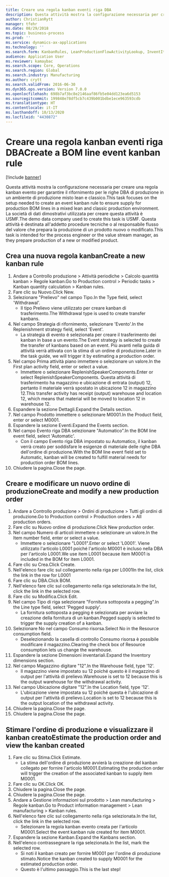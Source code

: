 ```yaml
---
title: Creare una regola kanban eventi riga DBA
description: Questa attività mostra la configurazione necessaria per creare una regola kanban evento per garantire il rifornimento per le righe DBA di produzione in un ambiente di produzione misto lean e classico.
author: ChristianRytt
manager: tfehr
ms.date: 08/29/2018
ms.topic: business-process
ms.prod: ''
ms.service: dynamics-ax-applications
ms.technology: ''
ms.search.form: KanbanRules, LeanProductionFlowActivityLookup, InventItemIdLookupSimple, ProdTableListPage, ProdTableCreate, InventItemIdLookupPurchase, ProdTable, ProdBOM, ProdParmCostEstimation
audience: Application User
ms.reviewer: kamaybac
ms.search.scope: Core, Operations
ms.search.region: Global
ms.search.industry: Manufacturing
ms.author: crytt
ms.search.validFrom: 2016-06-30
ms.dyn365.ops.version: Version 7.0.0
ms.openlocfilehash: 698b7af3bc8e2146aaf86fb5e04dd123ea6d5153
ms.sourcegitcommit: 199848e78df5cb7c439b001bdbe1ece963593cdb
ms.translationtype: HT
ms.contentlocale: it-IT
ms.lasthandoff: 10/13/2020
ms.locfileid: "4430872"
---
```

# <a name="create-a-bom-line-event-kanban-rule"></a><span data-ttu-id="52167-103">Creare una regola kanban eventi riga DBA</span><span class="sxs-lookup"><span data-stu-id="52167-103">Create a BOM line event kanban rule</span></span>

[!include [banner](../../includes/banner.md)]

<span data-ttu-id="52167-104">Questa attività mostra la configurazione necessaria per creare una regola kanban evento per garantire il rifornimento per le righe DBA di produzione in un ambiente di produzione misto lean e classico.</span><span class="sxs-lookup"><span data-stu-id="52167-104">This task focuses on the setup needed to create an event kanban rule to ensure supply for production BOM lines in a mixed lean and classic production environment.</span></span> <span data-ttu-id="52167-105">La società di dati dimostrativi utilizzata per creare questa attività è USMF.</span><span class="sxs-lookup"><span data-stu-id="52167-105">The demo data company used to create this task is USMF.</span></span> <span data-ttu-id="52167-106">Questa attività è destinata all'addetto procedure tecniche o al responsabile flusso del valore che prepara la produzione di un prodotto nuovo o modificato.</span><span class="sxs-lookup"><span data-stu-id="52167-106">This task is intended for the process engineer or the value stream manager, as they prepare production of a new or modified product.</span></span>


## <a name="create-a-new-kanban-rule"></a><span data-ttu-id="52167-107">Crea una nuova regola kanban</span><span class="sxs-lookup"><span data-stu-id="52167-107">Create a new kanban rule</span></span>
1. <span data-ttu-id="52167-108">Andare a Controllo produzione > Attività periodiche > Calcolo quantità kanban > Regole kanban.</span><span class="sxs-lookup"><span data-stu-id="52167-108">Go to Production control > Periodic tasks > Kanban quantity calculation > Kanban rules.</span></span>
2. <span data-ttu-id="52167-109">Fare clic su Nuovo.</span><span class="sxs-lookup"><span data-stu-id="52167-109">Click New.</span></span>
3. <span data-ttu-id="52167-110">Selezionare "Prelievo" nel campo Tipo.</span><span class="sxs-lookup"><span data-stu-id="52167-110">In the Type field, select 'Withdrawal'.</span></span>
    * <span data-ttu-id="52167-111">Il tipo Prelievo viene utilizzato per creare kanban di trasferimento.</span><span class="sxs-lookup"><span data-stu-id="52167-111">The Withdrawal type is used to create transfer kanbans.</span></span>  
4. <span data-ttu-id="52167-112">Nel campo Strategia di rifornimento, selezionare 'Evento'.</span><span class="sxs-lookup"><span data-stu-id="52167-112">In the Replenishment strategy field, select 'Event'.</span></span>
    * <span data-ttu-id="52167-113">La strategia di evento è selezionata per creare il trasferimento dei kanban in base a un evento.</span><span class="sxs-lookup"><span data-stu-id="52167-113">The Event strategy is selected to create the transfer of kanbans based on an event.</span></span> <span data-ttu-id="52167-114">Più avanti nella guida di attività verrà attivata con la stima di un ordine di produzione.</span><span class="sxs-lookup"><span data-stu-id="52167-114">Later in the task guide, we will trigger it by estimating a production order.</span></span>  
5. <span data-ttu-id="52167-115">Nel campo Prima attività piano immettere o selezionare un valore.</span><span class="sxs-lookup"><span data-stu-id="52167-115">In the First plan activity field, enter or select a value.</span></span>
    * <span data-ttu-id="52167-116">Immettere o selezionare ReplenishSpeakerComponents.</span><span class="sxs-lookup"><span data-stu-id="52167-116">Enter or select ReplenishSpeakerComponents.</span></span> <span data-ttu-id="52167-117">Questa attività di trasferimento ha magazzino e ubicazione di entrata (output) 12, pertanto il materiale verrà spostato in ubicazione 12 in magazzino 12.</span><span class="sxs-lookup"><span data-stu-id="52167-117">This transfer activity has receipt (output) warehouse and location 12, which means that material will be moved to location 12 in warehouse 12.</span></span>  
6. <span data-ttu-id="52167-118">Espandere la sezione Dettagli.</span><span class="sxs-lookup"><span data-stu-id="52167-118">Expand the Details section.</span></span>
7. <span data-ttu-id="52167-119">Nel campo Prodotto immettere o selezionare M0001.</span><span class="sxs-lookup"><span data-stu-id="52167-119">In the Product field, enter or select M0001.</span></span>
8. <span data-ttu-id="52167-120">Espandere la sezione Eventi.</span><span class="sxs-lookup"><span data-stu-id="52167-120">Expand the Events section.</span></span>
9. <span data-ttu-id="52167-121">Nel campo Evento riga DBA selezionare "Automatico".</span><span class="sxs-lookup"><span data-stu-id="52167-121">In the BOM line event field, select 'Automatic'.</span></span>
    * <span data-ttu-id="52167-122">Con il campo Evento riga DBA impostato su Automatico, il kanban verrà creato per soddisfare le esigenze di materiale delle righe DBA dell'ordine di produzione.</span><span class="sxs-lookup"><span data-stu-id="52167-122">With the BOM line event field set to Automatic, kanban will be created to fulfill material needs for production order BOM lines.</span></span>  
10. <span data-ttu-id="52167-123">Chiudere la pagina.</span><span class="sxs-lookup"><span data-stu-id="52167-123">Close the page.</span></span>

## <a name="create-and-modify-a-new-production-order"></a><span data-ttu-id="52167-124">Creare e modificare un nuovo ordine di produzione</span><span class="sxs-lookup"><span data-stu-id="52167-124">Create and modify a new production order</span></span>
1. <span data-ttu-id="52167-125">Andare a Controllo produzione > Ordini di produzione > Tutti gli ordini di produzione.</span><span class="sxs-lookup"><span data-stu-id="52167-125">Go to Production control > Production orders > All production orders.</span></span>
2. <span data-ttu-id="52167-126">Fare clic su Nuovo ordine di produzione.</span><span class="sxs-lookup"><span data-stu-id="52167-126">Click New production order.</span></span>
3. <span data-ttu-id="52167-127">Nel campo Numero di articoli immettere o selezionare un valore.</span><span class="sxs-lookup"><span data-stu-id="52167-127">In the Item number field, enter or select a value.</span></span>
    * <span data-ttu-id="52167-128">Immettere o selezionare "L0001".</span><span class="sxs-lookup"><span data-stu-id="52167-128">Enter or select 'L0001'.</span></span> <span data-ttu-id="52167-129">Viene utilizzato l'articolo L0001 poiché l'articolo M0001 è incluso nella DBA per l'articolo L0001.</span><span class="sxs-lookup"><span data-stu-id="52167-129">We use item L0001 because item M0001 is included in the BOM for item L0001.</span></span>  
4. <span data-ttu-id="52167-130">Fare clic su Crea.</span><span class="sxs-lookup"><span data-stu-id="52167-130">Click Create.</span></span>
5. <span data-ttu-id="52167-131">Nell'elenco fare clic sul collegamento nella riga per L0001</span><span class="sxs-lookup"><span data-stu-id="52167-131">In the list, click the link in the row for L0001</span></span>
6. <span data-ttu-id="52167-132">Fare clic su DBA.</span><span class="sxs-lookup"><span data-stu-id="52167-132">Click BOM.</span></span>
7. <span data-ttu-id="52167-133">Nell'elenco fare clic sul collegamento nella riga selezionata.</span><span class="sxs-lookup"><span data-stu-id="52167-133">In the list, click the link in the selected row.</span></span>
8. <span data-ttu-id="52167-134">Fare clic su Modifica.</span><span class="sxs-lookup"><span data-stu-id="52167-134">Click Edit.</span></span>
9. <span data-ttu-id="52167-135">Nel campo Tipo di riga selezionare "Fornitura sottoposta a pegging".</span><span class="sxs-lookup"><span data-stu-id="52167-135">In the Line type field, select 'Pegged supply'.</span></span>
    * <span data-ttu-id="52167-136">La fornitura sottoposta a pegging è selezionata per avviare la creazione della fornitura di un kanban.</span><span class="sxs-lookup"><span data-stu-id="52167-136">Pegged supply is selected to trigger the supply creation of a kanban.</span></span>  
10. <span data-ttu-id="52167-137">Selezionare No nel campo Consumo risorsa.</span><span class="sxs-lookup"><span data-stu-id="52167-137">Select No in the Resource consumption field.</span></span>
    * <span data-ttu-id="52167-138">Deselezionando la casella di controllo Consumo risorsa è possibile modificare il magazzino.</span><span class="sxs-lookup"><span data-stu-id="52167-138">Clearing the check box of Resource consumption lets us change the warehouse.</span></span>  
11. <span data-ttu-id="52167-139">Espandere la sezione Dimensioni inventariali.</span><span class="sxs-lookup"><span data-stu-id="52167-139">Expand the Inventory dimensions section.</span></span>
12. <span data-ttu-id="52167-140">Nel campo Magazzino digitare "12".</span><span class="sxs-lookup"><span data-stu-id="52167-140">In the Warehouse field, type '12'.</span></span>
    * <span data-ttu-id="52167-141">Il magazzino viene impostato su 12 poiché questo è il magazzino di output per l'attività di prelievo.</span><span class="sxs-lookup"><span data-stu-id="52167-141">Warehouse is set to 12 because this is the output warehouse for the withdrawal activity.</span></span>  
13. <span data-ttu-id="52167-142">Nel campo Ubicazione digitare "12".</span><span class="sxs-lookup"><span data-stu-id="52167-142">In the Location field, type '12'.</span></span>
    * <span data-ttu-id="52167-143">L'ubicazione viene impostata su 12 poiché questa è l'ubicazione di output per l'attività di prelievo.</span><span class="sxs-lookup"><span data-stu-id="52167-143">Location is set to 12 because this is the output location of the withdrawal activity.</span></span>  
14. <span data-ttu-id="52167-144">Chiudere la pagina.</span><span class="sxs-lookup"><span data-stu-id="52167-144">Close the page.</span></span>
15. <span data-ttu-id="52167-145">Chiudere la pagina.</span><span class="sxs-lookup"><span data-stu-id="52167-145">Close the page.</span></span>

## <a name="estimate-the-production-order-and-view-the-kanban-created"></a><span data-ttu-id="52167-146">Stimare l'ordine di produzione e visualizzare il kanban creato</span><span class="sxs-lookup"><span data-stu-id="52167-146">Estimate the production order and view the kanban created</span></span>
1. <span data-ttu-id="52167-147">Fare clic su Stima.</span><span class="sxs-lookup"><span data-stu-id="52167-147">Click Estimate.</span></span>
    * <span data-ttu-id="52167-148">La stima dell'ordine di produzione avvierà la creazione del kanban collegato per fornire l'articolo M0001.</span><span class="sxs-lookup"><span data-stu-id="52167-148">Estimating the production order will trigger the creation of the associated kanban to supply item M0001.</span></span>  
2. <span data-ttu-id="52167-149">Fare clic su OK.</span><span class="sxs-lookup"><span data-stu-id="52167-149">Click OK.</span></span>
3. <span data-ttu-id="52167-150">Chiudere la pagina.</span><span class="sxs-lookup"><span data-stu-id="52167-150">Close the page.</span></span>
4. <span data-ttu-id="52167-151">Chiudere la pagina.</span><span class="sxs-lookup"><span data-stu-id="52167-151">Close the page.</span></span>
5. <span data-ttu-id="52167-152">Andare a Gestione informazioni sul prodotto > Lean manufacturing > Regole kanban.</span><span class="sxs-lookup"><span data-stu-id="52167-152">Go to Product information management > Lean manufacturing > Kanban rules.</span></span>
6. <span data-ttu-id="52167-153">Nell'elenco fare clic sul collegamento nella riga selezionata.</span><span class="sxs-lookup"><span data-stu-id="52167-153">In the list, click the link in the selected row.</span></span>
    * <span data-ttu-id="52167-154">Selezionare la regola kanban evento creata per l'articolo M0001.</span><span class="sxs-lookup"><span data-stu-id="52167-154">Select the event kanban rule created for item M0001.</span></span>  
7. <span data-ttu-id="52167-155">Espandere la sezione Kanban.</span><span class="sxs-lookup"><span data-stu-id="52167-155">Expand the Kanbans section.</span></span>
8. <span data-ttu-id="52167-156">Nell'elenco contrassegnare la riga selezionata.</span><span class="sxs-lookup"><span data-stu-id="52167-156">In the list, mark the selected row.</span></span>
    * <span data-ttu-id="52167-157">Si noti il kanban creato per fornire M0001 per l'ordine di produzione stimato.</span><span class="sxs-lookup"><span data-stu-id="52167-157">Notice the kanban created to supply M0001 for the estimated production order.</span></span>  
    * <span data-ttu-id="52167-158">Questo è l'ultimo passaggio.</span><span class="sxs-lookup"><span data-stu-id="52167-158">This is the last step!</span></span>  

